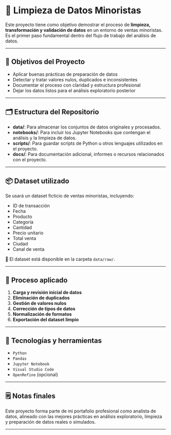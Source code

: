 # 🧼 Limpieza de Datos Minoristas

Este proyecto tiene como objetivo demostrar el proceso de **limpieza, transformación y validación de datos** en un entorno de ventas minoristas. Es el primer paso fundamental dentro del flujo de trabajo del análisis de datos.

---

## 🎯 Objetivos del Proyecto

- Aplicar buenas prácticas de preparación de datos
- Detectar y tratar valores nulos, duplicados e inconsistentes
- Documentar el proceso con claridad y estructura profesional
- Dejar los datos listos para el análisis exploratorio posterior

---

## 🗂️ Estructura del Repositorio

- **data/**: Para almacenar los conjuntos de datos originales y procesados.​
- **notebooks/**: Para incluir los Jupyter Notebooks que contengan el análisis y la limpieza de datos.​
- **scripts/**: Para guardar scripts de Python u otros lenguajes utilizados en el proyecto.​
- **docs/**: Para documentación adicional, informes o recursos relacionados con el proyecto.
---

## 📦 Dataset utilizado

Se usará un dataset ficticio de ventas minoristas, incluyendo:

- ID de transacción
- Fecha
- Producto
- Categoría
- Cantidad
- Precio unitario
- Total venta
- Ciudad
- Canal de venta

📝 El dataset está disponible en la carpeta `data/raw/`.

---

## 🧪 Proceso aplicado

1. **Carga y revisión inicial de datos**
2. **Eliminación de duplicados**
3. **Gestión de valores nulos**
4. **Corrección de tipos de datos**
5. **Normalización de formatos**
6. **Exportación del dataset limpio**

---

## 🔧 Tecnologías y herramientas

- `Python`
- `Pandas`
- `Jupyter Notebook`
- `Visual Studio Code`
- `OpenRefine` (opcional)

---

## 🗒️ Notas finales

Este proyecto forma parte de mi portafolio profesional como analista de datos, alineado con las mejores prácticas en análisis exploratorio, limpieza y preparación de datos reales o simulados.

---


